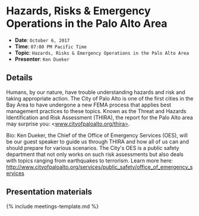 # Hazards, Risks & Emergency Operations in the Palo Alto Area

* **Date**: `October 6, 2017`
* **Time**: `07:00 PM Pacific Time`
* **Topic**: `Hazards, Risks & Emergency Operations in the Palo Alto Area`
* **Presenter**: `Ken Dueker`

## Details

Humans, by our nature, have trouble understanding hazards and risk and taking appropriate action.  The City of Palo Alto is one of the first cities in the Bay Area to have undergone a new FEMA process that applies best management practices to these topics.  Known as the Threat and Hazards Identification and Risk Assessment (THIRA), the report for the Palo Alto area may surprise you: <www.cityofpaloalto.org/thira>.

Bio: Ken Dueker, the Chief of the Office of Emergency Services (OES), will be our guest speaker to guide us through THIRA and how all of us can and should prepare for various scenarios.  The City's OES is a public safety department that not only works on such risk assessments but also deals with topics ranging from earthquakes to terrorism.  Learn more here: <http://www.cityofpaloalto.org/services/public_safety/office_of_emergency_services>

## Presentation materials

{% include meetings-template.md %}


